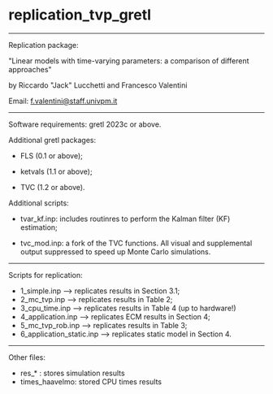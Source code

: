 # replication_tvp_gretl

***************************************************************

Replication package:

"Linear models with time-varying parameters: a comparison of different
approaches"

by Riccardo "Jack" Lucchetti and Francesco Valentini

Email: f.valentini@staff.univpm.it

***************************************************************

Software requirements: gretl 2023c or above.

Additional gretl packages:

- FLS (0.1 or above);

- ketvals (1.1 or above);

- TVC (1.2 or above).


Additional scripts:

- tvar_kf.inp:  includes routinres to perform the
Kalman filter (KF) estimation;

- tvc_mod.inp: a fork of the TVC functions. All visual and
supplemental output suppressed to speed up Monte Carlo simulations.

***************************************************************

Scripts for replication:

- 1_simple.inp --> replicates results in Section 3.1;
- 2_mc_tvp.inp --> replicates results in Table 2;
- 3_cpu_time.inp --> replicates results in Table 4 (up to hardware!)
- 4_application.inp --> replicates ECM results in Section 4;
- 5_mc_tvp_rob.inp --> replicates results in Table 3;
- 6_application_static.inp --> replicates static model in Section 4.

***************************************************************

Other files:

- res_* : stores simulation results
- times_haavelmo: stored CPU times results



